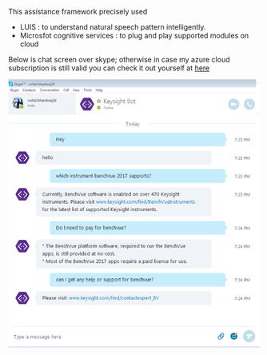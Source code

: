 This assistance framework precisely used
  * LUIS : to understand natural speech pattern intelligently.
  * Microsfot cognitive services : to plug and play supported modules on cloud

Below is chat screen over skype; otherwise in case my azure cloud subscription is still valid you can check it out yourself at 
[here](http://keysightbot.azurewebsites.net)

<img src = "/images/chat.png" />
